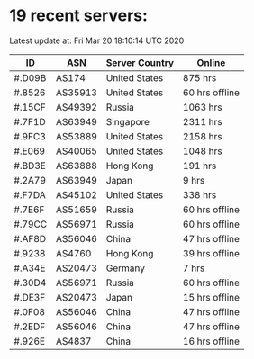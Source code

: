 # 19 recent servers:

Latest update at: Fri Mar 20 18:10:14 UTC 2020

| ID | ASN | Server Country | Online |
| -- | --- | -------------- | ------ |
| #.D09B | AS174 | United States | 875 hrs |
| #.8526 | AS35913 | United States | 60 hrs offline |
| #.15CF | AS49392 | Russia | 1063 hrs |
| #.7F1D | AS63949 | Singapore | 2311 hrs |
| #.9FC3 | AS53889 | United States | 2158 hrs |
| #.E069 | AS40065 | United States | 1048 hrs |
| #.BD3E | AS63888 | Hong Kong | 191 hrs |
| #.2A79 | AS63949 | Japan | 9 hrs |
| #.F7DA | AS45102 | United States | 338 hrs |
| #.7E6F | AS51659 | Russia | 60 hrs offline |
| #.79CC | AS56971 | Russia | 60 hrs offline |
| #.AF8D | AS56046 | China | 47 hrs offline |
| #.9238 | AS4760 | Hong Kong | 39 hrs offline |
| #.A34E | AS20473 | Germany | 7 hrs |
| #.30D4 | AS56971 | Russia | 60 hrs offline |
| #.DE3F | AS20473 | Japan | 15 hrs offline |
| #.0F08 | AS56046 | China | 47 hrs offline |
| #.2EDF | AS56046 | China | 47 hrs offline |
| #.926E | AS4837 | China | 16 hrs offline |

